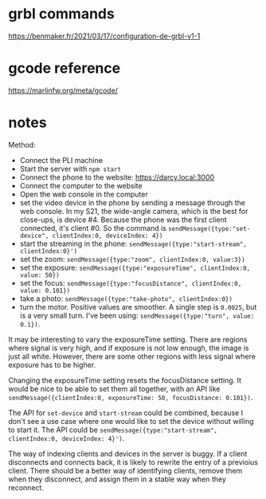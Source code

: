 # grbl commands
https://benmaker.fr/2021/03/17/configuration-de-grbl-v1-1

# gcode reference
https://marlinfw.org/meta/gcode/

# notes

Method:

- Connect the PLI machine
- Start the server with `npm start`
- Connect the phone to the website: https://darcy.local:3000
- Connect the computer to the website
- Open the web console in the computer
- set the video device in the phone by sending a message through the web console. In my S21, the wide-angle camera, which is the best for close-ups, is device #4. Because the phone was the first client connected, it's client #0. So the command is `sendMessage({type:"set-device", clientIndex:0, deviceIndex: 4})`
- start the streaming in the phone: `sendMessage({type:"start-stream", clientIndex:0}')`
- set the zoom: `sendMessage({type:"zoom", clientIndex:0, value:3})`
- set the exposure: `sendMessage({type:"exposureTime", clientIndex:0, value: 50})`
- set the focus: `sendMessage({type:"focusDistance", clientIndex:0, value: 0.101})`
- take a photo: `sendMessage({type:"take-photo", clientIndex:0})`
- turn the motor. Positive values are smoother. A single step is `0.0025`, but is a very small turn. I've been using: `sendMessage({type:"turn", value: 0.1})`.

It may be interesting to vary the exposureTime setting. There are regions where signal is very high, and if exposure is not low enough, the image is just all white. However, there are some other regions with less signal where exposure has to be higher.

Changing the exposureTime setting resets the focusDistance setting. It would be nice to be able to set them all together, with an API like `sendMessage({clientIndex:0, exposureTime: 50, focusDistance: 0.101})`.

The API for `set-device` and `start-stream` could be combined, because I don't see a use case where one would like to set the device without willing to start it. The API could be `sendMessage({type:"start-stream", clientIndex:0, deviceIndex: 4}')`.

The way of indexing clients and devices in the server is buggy. If a client disconnects and connects back, it is likely to rewrite the entry of a previoius client. There should be a better way of identifying clients, remove them when they disconnect, and assign them in a stable way when they reconnect.